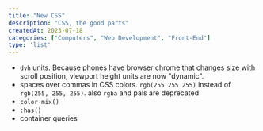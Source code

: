```yaml
---
title: "New CSS"
description: "CSS, the good parts"
createdAt: 2023-07-18
categories: ["Computers", "Web Development", "Front-End"]
type: 'list'
---
```


- `dvh` units. Because phones have browser chrome that changes size with scroll position, viewport height units are now "dynamic".
- spaces over commas in CSS colors. `rgb(255 255 255)` instead of `rgb(255, 255, 255)`. also `rgba` and pals are deprecated
- `color-mix()` 
- `:has()`
- container queries